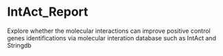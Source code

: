 # IntAct_Report
Explore whether the molecular interactions can improve positive control genes identifications via molecular interation database such as IntAct and Stringdb

